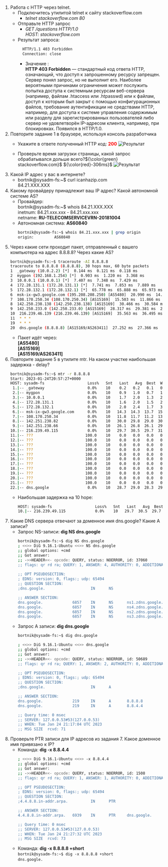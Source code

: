1. Работа c HTTP через telnet.
    * Подключитесь утилитой telnet к сайту stackoverflow.com
        * *telnet stackoverflow.com 80*
    * Отправьте HTTP запрос
        * *GET /questions HTTP/1.0*  
          *HOST: stackoverflow.com*
    * Результат запроса:
      ```bash
        HTTP/1.1 403 Forbidden
        Connection: close
      ```
      * Значение :  
      **HTTP 403 Forbidden** — стандартный код ответа HTTP, означающий, что доступ к запрошенному ресурсу запрещен. Сервер понял запрос, но не выполнит его. Наиболее вероятными причинами ограничения может послужить попытка доступа к системным ресурсам веб-сервера (например, файлам .htaccess или .htpasswd) или к файлам, доступ к которым был закрыт с помощью конфигурационных файлов, требование аутентификации не средствами HTTP, например, для доступа к системе управления содержимым или разделу для зарегистрированных пользователей либо сервер не удовлетворён IP-адресом клиента, например, при блокировках. Появился в HTTP/1.0.
1. Повторите задание 1 в браузере, используя консоль разработчика
     * Укажите в ответе полученный HTTP код: <span style="color:red">**200**</span>
       ![Результат](https://gitlab.com/rainman1/devops-netology/raw/master/Home_Work_(3.6)/pics/header.jpg)

    * Проверьте время загрузки страницы, какой запрос обрабатывался дольше всего?${\color{green} stackoverflow.com}$ ${\color{red}-306ms}$
       ![Результат](https://gitlab.com/rainman1/devops-netology/raw/master/Home_Work_(3.6)/pics/process.jpg)
1. Какой IP адрес у вас в интернете?
    * bortnik@sysadm-fs:~$ curl icanhazip.com  
      84.21.XXX.XXX
1. Какому провайдеру принадлежит ваш IP адрес? Какой автономной системе AS?
    * Провайдер:  
     bortnik@sysadm-fs:~$ whois 84.21.XXX.XXX  
     inetnum:        84.21.xxx.xxx - 84.21.xxx.xxx  
     netname:        **RU-TELECOMSERVICEVRN-20181004**  
    * Автономная система:  **AS60840** 
      ```bash
      bortnik@sysadm-fs:~$ whois 84.21.xxx.xxx | grep origin
      origin:         AS60840
      ``` 
1. Через какие сети проходит пакет, отправленный с вашего компьютера на адрес 8.8.8.8? Через какие AS?
    ```bash
    bortnik@sysadm-fs:~$ traceroute -AI 8.8.8.8  
    traceroute to 8.8.8.8 (8.8.8.8), 30 hops max, 60 byte packets  
    1  _gateway (10.0.2.2) [*]  0.144 ms  0.121 ms  0.118 ms
    2  mygpon (192.168.1.254) [*]  0.903 ms  1.220 ms  3.368 ms
    3  10.0.0.1 (10.0.0.1) [*]  7.407 ms  7.348 ms  7.429 ms
    4  172.28.131.1 (172.28.131.1) [*]  7.741 ms  7.853 ms  7.889 ms
    5  172.28.132.1 (172.28.132.1) [*]  65.778 ms  65.888 ms  65.973 ms
    6  msk-ix-gw3.google.com (195.208.208.250) [AS5480]  20.990 ms  14.255 ms  14.372 ms
    7  108.170.250.34 (108.170.250.34) [AS15169]  15.503 ms  11.866 ms  11.856 ms
    8  142.250.238.138 (142.250.238.138) [AS15169]  30.466 ms  30.584 ms  30.703 ms
    9  142.250.233.0 (142.250.233.0) [AS15169]  28.317 ms  29.381 ms  29.618 ms
    10  216.239.46.139 (216.239.46.139) [AS15169]  35.563 ms  36.495 ms  36.744 ms
    11  * * *
    19  * * *
    20  dns.google (8.8.8.8) [AS15169/AS263411]  27.252 ms  27.366 ms  27.486 ms
    ```      
    * Пакет идёт через:   
      **[AS5480]**  
      **[AS15169]**  
      **[AS15169/AS263411]**  
1. Повторите задание 5 в утилите mtr. На каком участке наибольшая задержка - delay?
   ```bash
   bortnik@sysadm-fs:~$ mtr -r 8.8.8.8
   Start: 2023-01-24T20:57:27+0000
   HOST: sysadm-fs                   Loss%   Snt   Last   Avg  Best  Wrst StDev
    1.|-- _gateway                   0.0%    10    0.2   0.2   0.1   0.4   0.1
    2.|-- mygpon                     0.0%    10    0.9   1.0   0.7   1.1   0.2
    3.|-- 10.0.0.1                   0.0%    10    1.7   2.0   1.3   2.6   0.5
    4.|-- 172.28.131.1               0.0%    10    1.6   2.0   1.5   2.7   0.5
    5.|-- 172.28.132.1               0.0%    10    2.0   2.4   1.7   3.4   0.5
    6.|-- msk-ix-gw3.google.com      0.0%    10   14.3  14.3  13.7  15.2   0.5
    7.|-- 108.170.250.34             0.0%    10   11.8  11.7  11.2  13.0   0.5
    8.|-- 142.251.238.82             0.0%    10   30.0  29.8  29.0  30.4   0.4
    9.|-- 142.251.238.66             0.0%    10   26.1  26.8  26.1  29.9   1.1
   10.|-- 216.239.49.115             0.0%    10   29.7  30.5  29.7  31.3   0.5
   11.|-- ???                       100.0    10    0.0   0.0   0.0   0.0   0.0
   12.|-- ???                       100.0    10    0.0   0.0   0.0   0.0   0.0
   13.|-- ???                       100.0    10    0.0   0.0   0.0   0.0   0.0
   14.|-- ???                       100.0    10    0.0   0.0   0.0   0.0   0.0
   15.|-- ???                       100.0    10    0.0   0.0   0.0   0.0   0.0
   16.|-- ???                       100.0    10    0.0   0.0   0.0   0.0   0.0
   17.|-- ???                       100.0    10    0.0   0.0   0.0   0.0   0.0
   18.|-- ???                       100.0    10    0.0   0.0   0.0   0.0   0.0
   19.|-- ???                       100.0    10    0.0   0.0   0.0   0.0   0.0
   20.|-- ???                       100.0    10    0.0   0.0   0.0   0.0   0.0
   21.|-- ???                       100.0    10    0.0   0.0   0.0   0.0   0.0
   22.|-- dns.google                 0.0%    10   28.7  29.0  28.3  29.6   0.4
   ```
     * Наибольшая задержка на 10 hope:
       ```bash
       HOST: sysadm-fs                   Loss%   Snt   Last   Avg  Best  Wrst StDev
       10.|-- 216.239.49.115             0.0%    10   29.7  30.5  29.7  31.3   0.5
1. Какие DNS сервера отвечают за доменное имя dns.google? Какие A записи?
    * Запрос NS-записи: **dig NS dns.google**
      ```bash
      bortnik@sysadm-fs:~$ dig NS dns.google  
      ; <<>> DiG 9.16.1-Ubuntu <<>> NS dns.google
      ;; global options: +cmd
      ;; Got answer:
      ;; ->>HEADER<<- opcode: QUERY, status: NOERROR, id: 37060
      ;; flags: qr rd ra; QUERY: 1, ANSWER: 4, AUTHORITY: 0, ADDITIONAL: 1
    
      ;; OPT PSEUDOSECTION:
      ; EDNS: version: 0, flags:; udp: 65494
      ;; QUESTION SECTION:
      ;dns.google.                    IN      NS

      ;; ANSWER SECTION:
      dns.google.             6857    IN      NS      ns1.zdns.google.
      dns.google.             6857    IN      NS      ns4.zdns.google.
      dns.google.             6857    IN      NS      ns2.zdns.google.
      dns.google.             6857    IN      NS      ns3.zdns.google.
      ```
    * Запрос А записи: **dig dns.google**
      ```bash
      bortnik@sysadm-fs:~$ dig dns.google

      ; <<>> DiG 9.16.1-Ubuntu <<>> dns.google
      ;; global options: +cmd
      ;; Got answer:
      ;; ->>HEADER<<- opcode: QUERY, status: NOERROR, id: 50689
      ;; flags: qr rd ra; QUERY: 1, ANSWER: 2, AUTHORITY: 0, ADDITIONAL: 1

      ;; OPT PSEUDOSECTION:
      ; EDNS: version: 0, flags:; udp: 65494
      ;; QUESTION SECTION:
      ;dns.google.                    IN      A

      ;; ANSWER SECTION:
      dns.google.             219     IN      A       8.8.8.8
      dns.google.             219     IN      A       8.8.4.4

      ;; Query time: 0 msec
      ;; SERVER: 127.0.0.53#53(127.0.0.53)
      ;; WHEN: Tue Jan 24 21:17:04 UTC 2023
      ;; MSG SIZE  rcvd: 71
      ```
1. Проверьте PTR записи для IP адресов из задания 7. Какое доменное имя привязано к IP? 
      * Команда: **dig -x 8.8.4.4**
        ```bash
        ; <<>> DiG 9.16.1-Ubuntu <<>> -x 8.8.4.4
        ;; global options: +cmd
        ;; Got answer:
        ;; ->>HEADER<<- opcode: QUERY, status: NOERROR, id: 1508
        ;; flags: qr rd ra; QUERY: 1, ANSWER: 1, AUTHORITY: 0, ADDITIONAL: 1

        ;; OPT PSEUDOSECTION:
        ; EDNS: version: 0, flags:; udp: 65494
        ;; QUESTION SECTION:
        ;4.4.8.8.in-addr.arpa.          IN      PTR

        ;; ANSWER SECTION:
        4.4.8.8.in-addr.arpa.   6939    IN      PTR     dns.google.

        ;; Query time: 0 msec
        ;; SERVER: 127.0.0.53#53(127.0.0.53)
        ;; WHEN: Tue Jan 24 21:27:32 UTC 2023
        ;; MSG SIZE  rcvd: 73
        ```
     * Команда:  **dig -x 8.8.8.8 +short**  
       ```bortnik@sysadm-fs:~$ dig -x 8.8.8.8 +short```  
       ```dns.google.```


